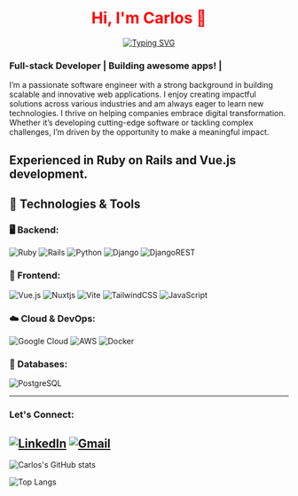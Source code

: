 <h1 align="center" style="color:red;">Hi, I'm Carlos 👋</h1>
<p align="center">
<a href="https://git.io/typing-svg"><img src="https://readme-typing-svg.demolab.com?font=Fira+Code&size=26&duration=2000&pause=1000&color=F7223D&center=true&vCenter=true&width=700&lines=8%2B+years+of+coding+experience;Full-stack+web+and+app+developer;Ruby+on+Rails+and+Vue+JS+enthusiast" alt="Typing SVG" /></a>
</p>

### Full-stack Developer | Building awesome apps! | 

I’m a passionate software engineer with a strong background in building scalable and innovative web applications. I enjoy creating impactful solutions across various industries and am always eager to learn new technologies. I thrive on helping companies embrace digital transformation. Whether it’s developing cutting-edge software or tackling complex challenges, I’m driven by the opportunity to make a meaningful impact.

Experienced in Ruby on Rails and Vue.js development.
---
## 🔧 Technologies & Tools
### 🖥️ Backend:
![Ruby](https://img.shields.io/badge/ruby-%23CC342D.svg?style=for-the-badge&logo=ruby&logoColor=white)
![Rails](https://img.shields.io/badge/rails-%23CC0000.svg?style=for-the-badge&logo=ruby-on-rails&logoColor=white)
![Python](https://img.shields.io/badge/python-3670A0?style=for-the-badge&logo=python&logoColor=ffdd54)
![Django](https://img.shields.io/badge/django-%23092E20.svg?style=for-the-badge&logo=django&logoColor=white)
![DjangoREST](https://img.shields.io/badge/DJANGO-REST-ff1709?style=for-the-badge&logo=django&logoColor=white&color=ff1709&labelColor=gray)

### 🎨 Frontend:

![Vue.js](https://img.shields.io/badge/vuejs-%2335495e.svg?style=for-the-badge&logo=vuedotjs&logoColor=%234FC08D)
![Nuxtjs](https://img.shields.io/badge/Nuxt-002E3B?style=for-the-badge&logo=nuxtdotjs&logoColor=#00DC82)
![Vite](https://img.shields.io/badge/vite-%23646CFF.svg?style=for-the-badge&logo=vite&logoColor=white)
![TailwindCSS](https://img.shields.io/badge/tailwindcss-%2338B2AC.svg?style=for-the-badge&logo=tailwind-css&logoColor=white)
![JavaScript](https://img.shields.io/badge/javascript-%23323330.svg?style=for-the-badge&logo=javascript&logoColor=%23F7DF1E)
### ☁️ Cloud & DevOps:
![Google Cloud](https://img.shields.io/badge/GoogleCloud-%234285F4.svg?style=for-the-badge&logo=google-cloud&logoColor=white)
![AWS](https://img.shields.io/badge/Amazon_AWS-232F3E?style=for-the-badge&logo=amazon-aws&logoColor=white)
![Docker](https://img.shields.io/badge/Docker-2496ED?style=for-the-badge&logo=docker&logoColor=white)

### 💾 Databases:
![PostgreSQL](https://img.shields.io/badge/PostgreSQL-336791?style=for-the-badge&logo=postgresql&logoColor=white)

---

### Let's Connect:
[![LinkedIn](https://img.shields.io/badge/LinkedIn-0077B5?style=flat&logo=linkedin&logoColor=white)](https://www.linkedin.com/in/your-linkedin-profile)
[![Gmail](https://img.shields.io/badge/Gmail-D14836?style=flat&logo=gmail&logoColor=white)](mailto:carloscalgarof@gmail.com)
---
![Carlos's GitHub stats](https://github-readme-stats.vercel.app/api?username=carloscalgaro&show_icons=true&theme=radical)

![Top Langs](https://github-readme-stats.vercel.app/api/top-langs/?username=anuraghazra&size_weight=0.5&count_weight=0.5&theme=radical)
